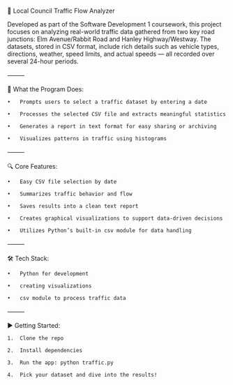 🚦 Local Council Traffic Flow Analyzer

Developed as part of the Software Development 1 coursework, this project focuses on analyzing real-world traffic data gathered from two key road junctions: Elm Avenue/Rabbit Road and Hanley Highway/Westway. The datasets, stored in CSV format, include rich details such as vehicle types, directions, weather, speed limits, and actual speeds — all recorded over several 24-hour periods.

⸻

🧠 What the Program Does:

	•	Prompts users to select a traffic dataset by entering a date
 
	•	Processes the selected CSV file and extracts meaningful statistics
 
	•	Generates a report in text format for easy sharing or archiving
 
	•	Visualizes patterns in traffic using histograms

⸻

🔍 Core Features:

	•	Easy CSV file selection by date
 
	•	Summarizes traffic behavior and flow
 
	•	Saves results into a clean text report
 
	•	Creates graphical visualizations to support data-driven decisions
 
	•	Utilizes Python’s built-in csv module for data handling

⸻

🛠 Tech Stack:

	•	Python for development
 
	•	creating visualizations
 
	•	csv module to process traffic data
 

⸻

▶️ Getting Started:

	1.	Clone the repo
 
	2.	Install dependencies
 		
	3.	Run the app: python traffic.py
 
	4.	Pick your dataset and dive into the results!
